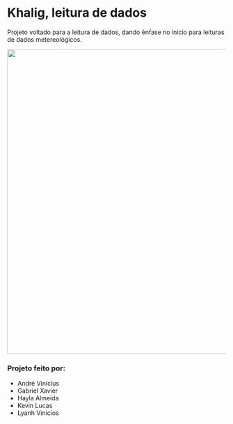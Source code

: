 # Khalig, leitura de dados

Projeto voltado para a leitura de dados, dando ênfase no ínicio para leituras de dados metereológicos.

<div align="center">
<img src="https://user-images.githubusercontent.com/93950853/140828507-f2764517-2752-4580-8dbd-7ef7852b44f3.png" width="700px" />
</div>


### Projeto feito por:

* André Vinicius
* Gabriel Xavier
* Hayla Almeida
* Kevin Lucas
* Lyanh Vinícios
